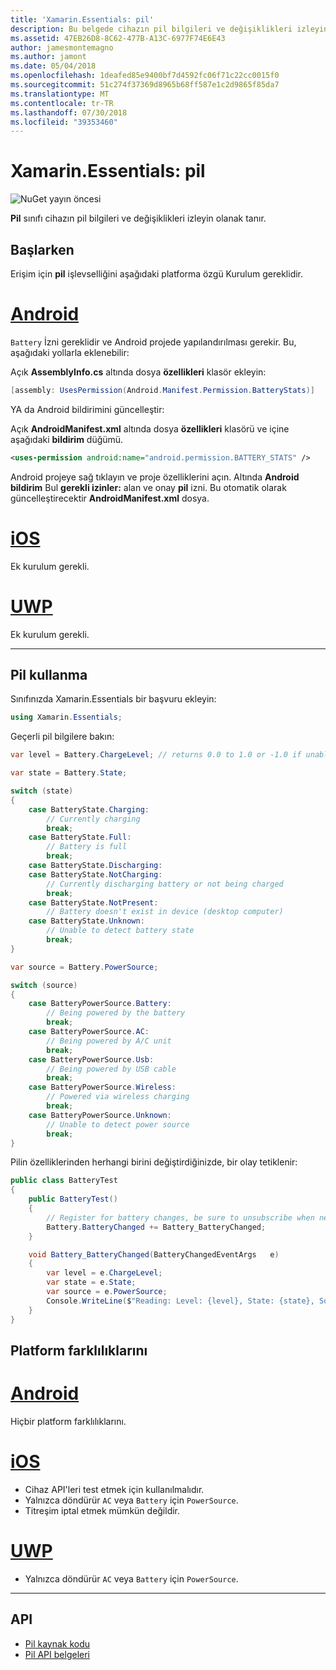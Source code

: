 ```yaml
---
title: 'Xamarin.Essentials: pil'
description: Bu belgede cihazın pil bilgileri ve değişiklikleri izleyin kontrol etmenizi sağlayan Xamarin.Essentials pil sınıfında açıklanmaktadır.
ms.assetid: 47EB26D8-8C62-477B-A13C-6977F74E6E43
author: jamesmontemagno
ms.author: jamont
ms.date: 05/04/2018
ms.openlocfilehash: 1deafed85e9400bf7d4592fc06f71c22cc0015f0
ms.sourcegitcommit: 51c274f37369d8965b68ff587e1c2d9865f85da7
ms.translationtype: MT
ms.contentlocale: tr-TR
ms.lasthandoff: 07/30/2018
ms.locfileid: "39353460"
---
```

# <a name="xamarinessentials-battery"></a>Xamarin.Essentials: pil

![NuGet yayın öncesi](~/media/shared/pre-release.png)

**Pil** sınıfı cihazın pil bilgileri ve değişiklikleri izleyin olanak tanır.

## <a name="getting-started"></a>Başlarken

Erişim için **pil** işlevselliğini aşağıdaki platforma özgü Kurulum gereklidir.

# <a name="androidtabandroid"></a>[Android](#tab/android)

`Battery` İzni gereklidir ve Android projede yapılandırılması gerekir. Bu, aşağıdaki yollarla eklenebilir:

Açık **AssemblyInfo.cs** altında dosya **özellikleri** klasör ekleyin:

```csharp
[assembly: UsesPermission(Android.Manifest.Permission.BatteryStats)]
```

YA da Android bildirimini güncelleştir:

Açık **AndroidManifest.xml** altında dosya **özellikleri** klasörü ve içine aşağıdaki **bildirim** düğümü.

```xml
<uses-permission android:name="android.permission.BATTERY_STATS" />
```

Android projeye sağ tıklayın ve proje özelliklerini açın. Altında **Android bildirim** Bul **gerekli izinler:** alan ve onay **pil** izni. Bu otomatik olarak güncelleştirecektir **AndroidManifest.xml** dosya.

# <a name="iostabios"></a>[iOS](#tab/ios)

Ek kurulum gerekli.

# <a name="uwptabuwp"></a>[UWP](#tab/uwp)

Ek kurulum gerekli.

-----

## <a name="using-battery"></a>Pil kullanma

Sınıfınızda Xamarin.Essentials bir başvuru ekleyin:

```csharp
using Xamarin.Essentials;
```

Geçerli pil bilgilere bakın:

```csharp
var level = Battery.ChargeLevel; // returns 0.0 to 1.0 or -1.0 if unable to determine.

var state = Battery.State;

switch (state)
{
    case BatteryState.Charging:
        // Currently charging
        break;
    case BatteryState.Full:
        // Battery is full
        break;
    case BatteryState.Discharging:
    case BatteryState.NotCharging:
        // Currently discharging battery or not being charged
        break;
    case BatteryState.NotPresent:
        // Battery doesn't exist in device (desktop computer)
    case BatteryState.Unknown:
        // Unable to detect battery state
        break;
}

var source = Battery.PowerSource;

switch (source)
{
    case BatteryPowerSource.Battery:
        // Being powered by the battery
        break;
    case BatteryPowerSource.AC:
        // Being powered by A/C unit
        break;
    case BatteryPowerSource.Usb:
        // Being powered by USB cable
        break;
    case BatteryPowerSource.Wireless:
        // Powered via wireless charging
        break;
    case BatteryPowerSource.Unknown:
        // Unable to detect power source
        break;
}
```

Pilin özelliklerinden herhangi birini değiştirdiğinizde, bir olay tetiklenir:

```csharp
public class BatteryTest
{
    public BatteryTest()
    {
        // Register for battery changes, be sure to unsubscribe when needed
        Battery.BatteryChanged += Battery_BatteryChanged;
    }

    void Battery_BatteryChanged(BatteryChangedEventArgs   e)
    {
        var level = e.ChargeLevel;
        var state = e.State;
        var source = e.PowerSource;
        Console.WriteLine($"Reading: Level: {level}, State: {state}, Source: {source}");
    }
}
```

## <a name="platform-differences"></a>Platform farklılıklarını

# <a name="androidtabandroid"></a>[Android](#tab/android)

Hiçbir platform farklılıklarını.

# <a name="iostabios"></a>[iOS](#tab/ios)

* Cihaz API'leri test etmek için kullanılmalıdır. 
* Yalnızca döndürür `AC` veya `Battery` için `PowerSource`.
* Titreşim iptal etmek mümkün değildir.

# <a name="uwptabuwp"></a>[UWP](#tab/uwp)

* Yalnızca döndürür `AC` veya `Battery` için `PowerSource`.

-----

## <a name="api"></a>API

- [Pil kaynak kodu](https://github.com/xamarin/Essentials/tree/master/Xamarin.Essentials/Battery)
- [Pil API belgeleri](xref:Xamarin.Essentials.Battery)
